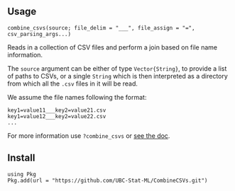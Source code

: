 ## Usage
    
    combine_csvs(source; file_delim = "___", file_assign = "=", csv_parsing_args...)

Reads in a collection of CSV files and perform a join based on file name information. 

The `source` argument can be either of type `Vector{String}`, to provide a list of paths 
to CSVs, or a single `String` which is then interpreted as a directory from which all the 
`.csv` files in it will be read.

We assume the file names following the format:
```
key1=value11___key2=value21.csv 
key1=value12___key2=value22.csv 
...
```

For more information use `?combine_csvs` or [see the doc](https://github.com/UBC-Stat-ML/CombineCSVs/blob/main/src/combine.jl).

## Install

```
using Pkg
Pkg.add(url = "https://github.com/UBC-Stat-ML/CombineCSVs.git")
```
